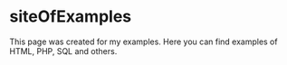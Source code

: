 # siteOfExamples
This page was created for my examples. Here you can find examples of HTML, PHP, SQL and others.
